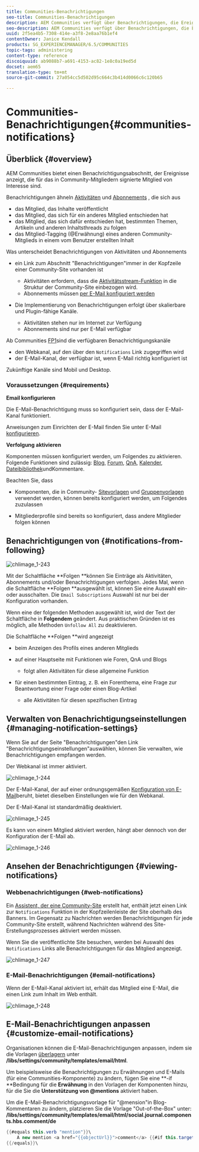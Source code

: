 ```yaml
---
title: Communities-Benachrichtigungen
seo-title: Communities-Benachrichtigungen
description: AEM Communities verfügt über Benachrichtigungen, die Ereignisse anzeigen, die für das angemeldete Community-Mitglied von Interesse sind
seo-description: AEM Communities verfügt über Benachrichtigungen, die Ereignisse anzeigen, die für das angemeldete Community-Mitglied von Interesse sind
uuid: 2f5ea4b5-7308-414e-a3f8-2e8aa76b1ef4
contentOwner: Janice Kendall
products: SG_EXPERIENCEMANAGER/6.5/COMMUNITIES
topic-tags: administering
content-type: reference
discoiquuid: ab9088b7-a691-4153-ac82-1e8c0a19ed5d
docset: aem65
translation-type: tm+mt
source-git-commit: 27a054cc5d502d95c664c3b414d0066c6c120b65

---
```



# Communities-Benachrichtigungen{#communities-notifications}

## Überblick {#overview}

AEM Communities bietet einen Benachrichtigungsabschnitt, der Ereignisse anzeigt, die für das in Community-Mitgliedern signierte Mitglied von Interesse sind.

Benachrichtigungen ähneln [Aktivitäten](/help/communities/essentials-activities.md) und [Abonnements](/help/communities/subscriptions.md) , die sich aus

* das Mitglied, das Inhalte veröffentlicht
* das Mitglied, das sich für ein anderes Mitglied entschieden hat
* das Mitglied, das sich dafür entschieden hat, bestimmten Themen, Artikeln und anderen Inhaltsthreads zu folgen
* das Mitglied-Tagging (@Erwähnung) eines anderen Community-Mitglieds in einem vom Benutzer erstellten Inhalt

Was unterscheidet Benachrichtigungen von Aktivitäten und Abonnements

* ein Link zum Abschnitt &quot;Benachrichtigungen&quot;immer in der Kopfzeile einer Community-Site vorhanden ist

   * Aktivitäten erfordern, dass die [Aktivitätsstream-Funktion](/help/communities/functions.md#activity-stream-function) in die Struktur der Community-Site einbezogen wird.
   * Abonnements müssen [per E-Mail konfiguriert werden](/help/communities/email.md)

* Die Implementierung von Benachrichtigungen erfolgt über skalierbare und Plugin-fähige Kanäle.

   * Aktivitäten stehen nur im Internet zur Verfügung
   * Abonnements sind nur per E-Mail verfügbar

Ab Communities [FP1](/help/communities/deploy-communities.md#latestfeaturepack)sind die verfügbaren Benachrichtigungskanäle

* den Webkanal, auf den über den `Notifications` Link zugegriffen wird
* der E-Mail-Kanal, der verfügbar ist, wenn E-Mail richtig konfiguriert ist

Zukünftige Kanäle sind Mobil und Desktop.

### Voraussetzungen {#requirements}

**Email konfigurieren**

Die E-Mail-Benachrichtigung muss so konfiguriert sein, dass der E-Mail-Kanal funktioniert.

Anweisungen zum Einrichten der E-Mail finden Sie unter E-Mail [konfigurieren](/help/communities/analytics.md).

**Verfolgung aktivieren**

Komponenten müssen konfiguriert werden, um Folgendes zu aktivieren. Folgende Funktionen sind zulässig: [Blog](/help/communities/blog-feature.md), [Forum](/help/communities/forum.md), [QnA](/help/communities/working-with-qna.md), [Kalender](/help/communities/calendar.md), [Dateibibliothek](/help/communities/file-library.md)[](/help/communities/comments.md)undKommentare.

Beachten Sie, dass

* Komponenten, die in Community- [Sitevorlagen](/help/communities/sites.md) und [Gruppenvorlagen](/help/communities/tools-groups.md) verwendet werden, können bereits konfiguriert werden, um Folgendes zuzulassen

* Mitgliederprofile sind bereits so konfiguriert, dass andere Mitglieder folgen können

## Benachrichtigungen von {#notifications-from-following}

![chlimage_1-243](assets/chlimage_1-243.png)

Mit der Schaltfläche **Folgen **können Sie Einträge als Aktivitäten, Abonnements und/oder Benachrichtigungen verfolgen. Jedes Mal, wenn die Schaltfläche **Folgen **ausgewählt ist, können Sie eine Auswahl ein- oder ausschalten. Die `Email Subscriptions` Auswahl ist nur bei der Konfiguration vorhanden.

Wenn eine der folgenden Methoden ausgewählt ist, wird der Text der Schaltfläche in **Folgendem** geändert. Aus praktischen Gründen ist es möglich, alle Methoden `Unfollow All` zu deaktivieren.

Die Schaltfläche **Folgen **wird angezeigt

* beim Anzeigen des Profils eines anderen Mitglieds
* auf einer Hauptseite mit Funktionen wie Foren, QnA und Blogs

   * folgt allen Aktivitäten für diese allgemeine Funktion

* für einen bestimmten Eintrag, z. B. ein Forenthema, eine Frage zur Beantwortung einer Frage oder einen Blog-Artikel

   * alle Aktivitäten für diesen spezifischen Eintrag

## Verwalten von Benachrichtigungseinstellungen {#managing-notification-settings}

Wenn Sie auf der Seite &quot;Benachrichtigungen&quot;den Link &quot;Benachrichtigungseinstellungen&quot;auswählen, können Sie verwalten, wie Benachrichtigungen empfangen werden.

Der Webkanal ist immer aktiviert.

![chlimage_1-244](assets/chlimage_1-244.png)

Der E-Mail-Kanal, der auf einer ordnungsgemäßen [Konfiguration von E-Mail](/help/communities/email.md)beruht, bietet dieselben Einstellungen wie für den Webkanal.

Der E-Mail-Kanal ist standardmäßig deaktiviert.

![chlimage_1-245](assets/chlimage_1-245.png)

Es kann von einem Mitglied aktiviert werden, hängt aber dennoch von der Konfiguration der E-Mail ab.

![chlimage_1-246](assets/chlimage_1-246.png)

## Ansehen der Benachrichtigungen {#viewing-notifications}

### Webbenachrichtigungen {#web-notifications}

Ein [Assistent, der eine Community-Site](/help/communities/sites-console.md) erstellt hat, enthält jetzt einen Link zur `Notifications` Funktion in der Kopfzeilenleiste der Site oberhalb des Banners. Im Gegensatz zu Nachrichten werden Benachrichtigungen für jede Community-Site erstellt, während Nachrichten während des Site-Erstellungsprozesses aktiviert werden müssen.

Wenn Sie die veröffentlichte Site besuchen, werden bei Auswahl des `Notifications` Links alle Benachrichtigungen für das Mitglied angezeigt.

![chlimage_1-247](assets/chlimage_1-247.png)

### E-Mail-Benachrichtigungen {#email-notifications}

Wenn der E-Mail-Kanal aktiviert ist, erhält das Mitglied eine E-Mail, die einen Link zum Inhalt im Web enthält.

![chlimage_1-248](assets/chlimage_1-248.png)

## E-Mail-Benachrichtigungen anpassen {#customize-email-notifications}

Organisationen können die E-Mail-Benachrichtigungen anpassen, indem sie die Vorlagen [überlagern](/help/communities/client-customize.md#overlays) unter **/libs/settings/community/templates/email/html**.

Um beispielsweise die Benachrichtigungen zu Erwähnungen und E-Mails (für eine Communities-Komponente) zu ändern, fügen Sie eine **-if **Bedingung für die **Erwähnung** in den Vorlagen der Komponenten hinzu, für die Sie die **Unterstützung von @mentions** aktiviert haben.

Um die E-Mail-Benachrichtigungsvorlage für &quot;@mension&quot;in Blog-Kommentaren zu ändern, platzieren Sie die Vorlage &quot;Out-of-the-Box&quot; unter: **/libs/settings/community/templates/email/html/social.journal.components.hbs.comment/de**

```java
{{#equals this.verb "mention"}}\
    A new mention <a href="{{objectUrl}}">comment</a> {{#if this.target.properties.[jcr:title]}}to the article "{{{target.displayName}}}" {{/if}}was added by {{{user.name}}} on {{dateUtil this.published format="EEE, d MMM yyyy HH:mm:ss z"}}.\n \
{{/equals}}\
```

